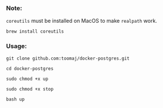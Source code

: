 ### Note:
`coreutils` must be installed on MacOS to make `realpath` work.

`brew install coreutils`

### Usage:
`git clone github.com:toomaj/docker-postgres.git`

`cd docker-postgres`

`sudo chmod +x up`

`sudo chmod +x stop`

`bash up`
